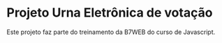 # Projeto Urna Eletrônica de votação

Este projeto faz parte do treinamento da B7WEB do curso de Javascript.
